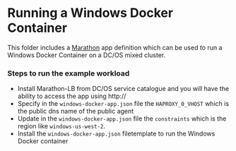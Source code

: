 # Running a Windows Docker Container

This folder includes a [Marathon](https://mesosphere.github.io/marathon/) app
definition which can be used to run a Windows Docker Container on a DC/OS mixed cluster.

### Steps to run the example workload

- Install Marathon-LB from DC/OS service catalogue and you will have the ability to access the app using http://<linuxpublicagentipaddress>
- Specify in the `windows-docker-app.json` file the `HAPROXY_0_VHOST` which is the public dns name of the public agent
- Update in the `windows-docker-app.json` file the `constraints` which is the region like `windows-us-west-2`.
- Install the `windows-docker-app.json` filetemplate to run the Windows Docker container
